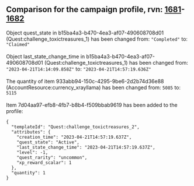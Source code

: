## Comparison for the campaign profile, rvn: [1681](https://github.com/PRO100KatYT/FortniteProfileRevisions/tree/main/profiles/campaign/1681%20campaign.json)-[1682](https://github.com/PRO100KatYT/FortniteProfileRevisions/tree/main/profiles/campaign/1682%20campaign.json)

Object quest_state in b15ba4a3-b470-4ea3-af07-490608708d01 (Quest:challenge_toxictreasures_1) has been changed from: `"Completed"` to: `"Claimed"`
<br><br>
Object last_state_change_time in b15ba4a3-b470-4ea3-af07-490608708d01 (Quest:challenge_toxictreasures_1) has been changed from: `"2023-04-21T14:14:09.858Z"` to: `"2023-04-21T14:57:19.636Z"`
<br><br>
The quantity of item 933abb94-150c-4295-9be6-2d2b74d36e88 (AccountResource:currency_xrayllama) has been changed from: `5085` to: `5115`
<br><br>
Item 7d04aa97-efb8-4fb7-b8b4-f509bbab9619 has been added to the profile:

```
{
  "templateId": "Quest:challenge_toxictreasures_2",
  "attributes": {
    "creation_time": "2023-04-21T14:57:19.637Z",
    "quest_state": "Active",
    "last_state_change_time": "2023-04-21T14:57:19.637Z",
    "level": -1,
    "quest_rarity": "uncommon",
    "xp_reward_scalar": 1
  },
  "quantity": 1
}
```

<br><br>
